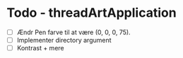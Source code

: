 # Todo - threadArtApplication
- [ ] Ændr Pen farve til at være (0, 0, 0, 75).
- [ ] Implementer directory argument
- [ ] Kontrast + mere
